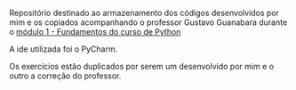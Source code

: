 Repositório destinado ao armazenamento dos códigos desenvolvidos por mim e os copiados acompanhando o professor Gustavo Guanabara durante o [módulo 1 - Fundamentos do curso de Python](https://www.youtube.com/playlist?list=PLHz_AreHm4dlKP6QQCekuIPky1CiwmdI6)

A ide utilizada foi o PyCharm.

Os exercícios estão duplicados por serem um desenvolvido por mim e o outro a correção do professor.
